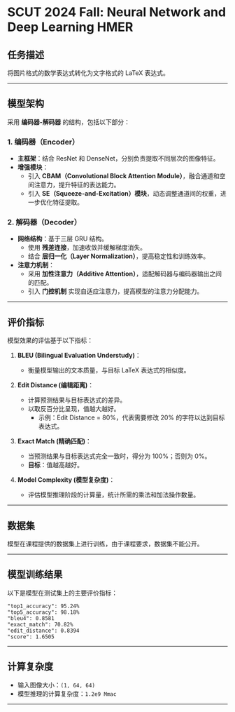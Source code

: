 # **SCUT 2024 Fall: Neural Network and Deep Learning HMER**

## **任务描述**
将图片格式的数学表达式转化为文字格式的 LaTeX 表达式。

---

## **模型架构**

采用 **编码器-解码器** 的结构，包括以下部分：

### **1. 编码器（Encoder）**
- **主框架**：结合 ResNet 和 DenseNet，分别负责提取不同层次的图像特征。
- **增强模块**：
  - 引入 **CBAM（Convolutional Block Attention Module）**，融合通道和空间注意力，提升特征的表达能力。
  - 引入 **SE（Squeeze-and-Excitation）模块**，动态调整通道间的权重，进一步优化特征提取。

### **2. 解码器（Decoder）**
- **网络结构**：基于三层 GRU 结构。
  - 使用 **残差连接**，加速收敛并缓解梯度消失。
  - 结合 **层归一化（Layer Normalization）**，提高稳定性和训练效率。
- **注意力机制**：
  - 采用 **加性注意力（Additive Attention）**，适配解码器与编码器输出之间的匹配。
  - 引入 **门控机制** 实现自适应注意力，提高模型的注意力分配能力。

---

## **评价指标**

模型效果的评估基于以下指标：

1. **BLEU (Bilingual Evaluation Understudy)**：
   - 衡量模型输出的文本质量，与目标 LaTeX 表达式的相似度。

2. **Edit Distance (编辑距离)**：
   - 计算预测结果与目标表达式的差异。
   - 以取反百分比呈现，值越大越好。
     - 示例：Edit Distance = 80%，代表需要修改 20% 的字符以达到目标表达式。

3. **Exact Match (精确匹配)**：
   - 当预测结果与目标表达式完全一致时，得分为 100%；否则为 0%。
   - **目标**：值越高越好。

4. **Model Complexity (模型复杂度)**：
   - 评估模型推理阶段的计算量，统计所需的乘法和加法操作数量。

---
## **数据集**
模型在课程提供的数据集上进行训练，由于课程要求，数据集不能公开。

---

## **模型训练结果**
以下是模型在测试集上的主要评价指标：

```plaintext
"top1_accuracy": 95.24%
"top5_accuracy": 98.18%
"bleu4": 0.8581
"exact_match": 70.82%
"edit_distance": 0.8394
"score": 1.6505
```
---

## **计算复杂度**
- 输入图像大小：`(1, 64, 64)`
- 模型推理的计算复杂度：`1.2e9 Mmac`

---

